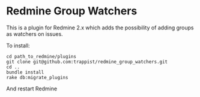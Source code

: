 # Redmine Group Watchers

This is a plugin for Redmine 2.x which adds the possibility of adding groups as watchers on issues.

To install:

```
cd path_to_redmine/plugins
git clone git@github.com:trappist/redmine_group_watchers.git
cd ..
bundle install
rake db:migrate_plugins
```

And restart Redmine
